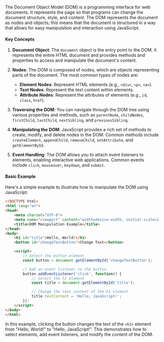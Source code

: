 The Document Object Model (DOM) is a programming interface for web documents. It represents the page so that programs can change the document structure, style, and content. The DOM represents the document as nodes and objects; this means that the document is structured in a way that allows for easy manipulation and interaction using JavaScript.

#### Key Concepts

1. **Document Object**: The `document` object is the entry point to the DOM. It represents the entire HTML document and provides methods and properties to access and manipulate the document's content.

2. **Nodes**: The DOM is composed of nodes, which are objects representing parts of the document. The most common types of nodes are:
   - **Element Nodes**: Represent HTML elements (e.g., `<div>`, `<p>`, `<a>`).
   - **Text Nodes**: Represent the text content within elements.
   - **Attribute Nodes**: Represent the attributes of elements (e.g., `id`, `class`, `href`).

3. **Traversing the DOM**: You can navigate through the DOM tree using various properties and methods, such as `parentNode`, `childNodes`, `firstChild`, `lastChild`, `nextSibling`, and `previousSibling`.

4. **Manipulating the DOM**: JavaScript provides a rich set of methods to create, modify, and delete nodes in the DOM. Common methods include `createElement`, `appendChild`, `removeChild`, `setAttribute`, and `getElementById`.

5. **Event Handling**: The DOM allows you to attach event listeners to elements, enabling interactive web applications. Common events include `click`, `mouseover`, `keydown`, and `submit`.

#### Basic Example

Here's a simple example to illustrate how to manipulate the DOM using JavaScript:

```html
<!DOCTYPE html>
<html lang="en">
<head>
    <meta charset="UTF-8">
    <meta name="viewport" content="width=device-width, initial-scale=1.0">
    <title>DOM Manipulation Example</title>
</head>
<body>
    <h1 id="title">Hello, World!</h1>
    <button id="changeTextButton">Change Text</button>

    <script>
        // Select the button element
        const button = document.getElementById('changeTextButton');

        // Add an event listener to the button
        button.addEventListener('click', function() {
            // Select the h1 element
            const title = document.getElementById('title');

            // Change the text content of the h1 element
            title.textContent = 'Hello, JavaScript!';
        });
    </script>
</body>
</html>
```

In this example, clicking the button changes the text of the `<h1>` element from "Hello, World!" to "Hello, JavaScript!". This demonstrates how to select elements, add event listeners, and modify the content of the DOM.
